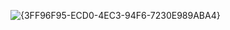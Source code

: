 ![{3FF96F95-ECD0-4EC3-94F6-7230E989ABA4}](https://github.com/user-attachments/assets/066e2f9e-ac91-4a0b-a708-b33eda98b5bd)
